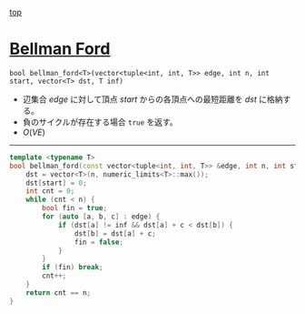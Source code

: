 [top](../../README.md)

# [Bellman Ford](./bf.cpp)

`bool bellman_ford<T>(vector<tuple<int, int, T>> edge, int n, int start, vector<T> dst, T inf)`
- 辺集合 $edge$ に対して頂点 $start$ からの各頂点への最短距離を $dst$ に格納する。
- 負のサイクルが存在する場合 `true` を返す。
- $O(VE)$

---

```cpp
template <typename T>
bool bellman_ford(const vector<tuple<int, int, T>> &edge, int n, int start, vector<T> &dst) {
    dst = vector<T>(n, numeric_limits<T>::max());
    dst[start] = 0;
    int cnt = 0;
    while (cnt < n) {
        bool fin = true;
        for (auto [a, b, c] : edge) {
            if (dst[a] != inf && dst[a] + c < dst[b]) {
                dst[b] = dst[a] + c;
                fin = false;
            }
        }
        if (fin) break;
        cnt++;
    }
    return cnt == n;
}
```